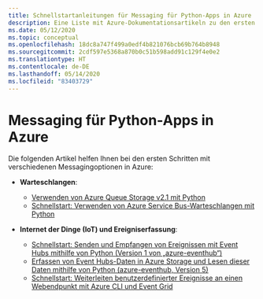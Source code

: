 ```yaml
---
title: Schnellstartanleitungen für Messaging für Python-Apps in Azure
description: Eine Liste mit Azure-Dokumentationsartikeln zu den ersten Schritten im Zusammenhang mit Messaging für Python-Apps.
ms.date: 05/12/2020
ms.topic: conceptual
ms.openlocfilehash: 18dc8a747f499a0edf4b821076bcb69b764b8948
ms.sourcegitcommit: 2cdf597e5368a870b0c51b598add91c129f4e0e2
ms.translationtype: HT
ms.contentlocale: de-DE
ms.lasthandoff: 05/14/2020
ms.locfileid: "83403729"
---
```

# <a name="messaging-for-python-apps-on-azure"></a>Messaging für Python-Apps in Azure

Die folgenden Artikel helfen Ihnen bei den ersten Schritten mit verschiedenen Messagingoptionen in Azure:

- **Warteschlangen**:
  - [Verwenden von Azure Queue Storage v2.1 mit Python](/azure/storage/queues/storage-python-how-to-use-queue-storage)
  - [Schnellstart: Verwenden von Azure Service Bus-Warteschlangen mit Python](/azure/service-bus-messaging/service-bus-python-how-to-use-queues)

- **Internet der Dinge (IoT) und Ereigniserfassung**:
  - [Schnellstart: Senden und Empfangen von Ereignissen mit Event Hubs mithilfe von Python (Version 1 von „azure-eventhub“)](/azure/event-hubs/event-hubs-python)
  - [Erfassen von Event Hubs-Daten in Azure Storage und Lesen dieser Daten mithilfe von Python (azure-eventhub, Version 5)](/azure/event-hubs/get-started-capture-python-v2)
  - [Schnellstart: Weiterleiten benutzerdefinierter Ereignisse an einen Webendpunkt mit Azure CLI und Event Grid](/azure/event-grid/custom-event-quickstart)
